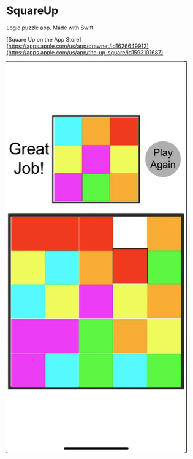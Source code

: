 # SquareUp

Logic puzzle app. Made with Swift

[Square Up on the App Store](https://apps.apple.com/us/app/drawnet/id1626649912](https://apps.apple.com/us/app/the-up-square/id1593101687)

![alt text](drawNetImg.jpg "SquareUp App Image")
